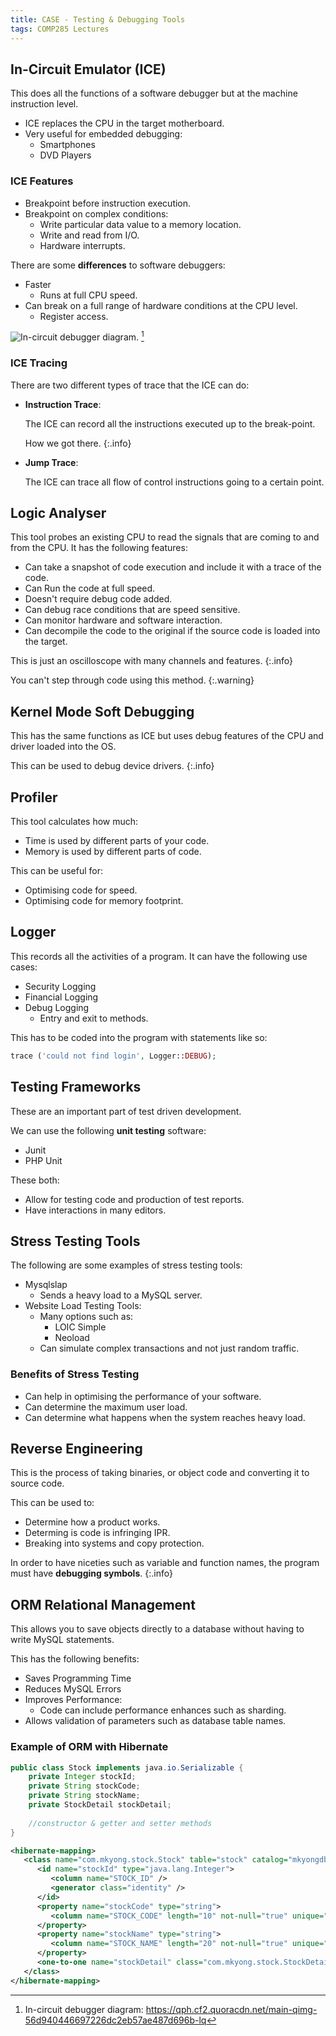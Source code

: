 ```yaml
---
title: CASE - Testing & Debugging Tools
tags: COMP285 Lectures
---
```


## In-Circuit Emulator (ICE)
This does all the functions of a software debugger but at the machine instruction level.

* ICE replaces the CPU in the target motherboard.
* Very useful for embedded debugging:
	* Smartphones
	* DVD Players
	
### ICE Features

* Breakpoint before instruction execution.
* Breakpoint on complex conditions:
	* Write particular data value to a memory location.
	* Write and read from I/O.
	* Hardware interrupts.

There are some **differences** to software debuggers:

* Faster
	* Runs at full CPU speed.
* Can break on a full range of hardware conditions at the CPU level.
	* Register access.
	
![In-circuit debugger diagram.](https://qph.cf2.quoracdn.net/main-qimg-56d940446697226dc2eb57ae487d696b-lq) [^ICE]

[^ICE]: In-circuit debugger diagram: https://qph.cf2.quoracdn.net/main-qimg-56d940446697226dc2eb57ae487d696b-lq

### ICE Tracing
There are two different types of trace that the ICE can do:

* **Instruction Trace**:
	
	The ICE can record all the instructions executed up to the break-point.
	
	How we got there.
	{:.info}
* **Jump Trace**:
	
	The ICE can trace all flow of control instructions going to a certain point.
	
## Logic Analyser
This tool probes an existing CPU to read the signals that are coming to and from the CPU. It has the following features:

* Can take a snapshot of code execution and include it with a trace of the code.
* Can Run the code at full speed.
* Doesn't require debug code added.
* Can debug race conditions that are speed sensitive.
* Can monitor hardware and software interaction.
* Can decompile the code to the original if the source code is loaded into the target.

This is just an oscilloscope with many channels and features.
{:.info}

You can't step through code using this method.
{:.warning}

## Kernel Mode Soft Debugging
This has the same functions as ICE but uses debug features of the CPU and driver loaded into the OS.

This can be used to debug device drivers.
{:.info}

## Profiler
This tool calculates how much:

* Time is used by different parts of your code.
* Memory is used by different parts of code.

This can be useful for:

* Optimising code for speed.
* Optimising code for memory footprint.

## Logger
This records all the activities of a program. It can have the following use cases:

* Security Logging
* Financial Logging
* Debug Logging
	* Entry and exit to methods.
	
This has to be coded into the program with statements like so:

```php
trace ('could not find login', Logger::DEBUG);
```

## Testing Frameworks
These are an important part of test driven development.

We can use the following **unit testing** software:

* Junit
* PHP Unit

These both:

* Allow for testing code and production of test reports.
* Have interactions in many editors.

## Stress Testing Tools 
The following are some examples of stress testing tools:

* Mysqlslap
	* Sends a heavy load to a MySQL server.
* Website Load Testing Tools:
	* Many options such as:
		* LOIC Simple
		* Neoload
	* Can simulate complex transactions and not just random traffic.

### Benefits of Stress Testing

* Can help in optimising the performance of your software.
* Can determine the maximum user load.
* Can determine what happens when the system reaches heavy load.

## Reverse Engineering
This is the process of taking binaries, or object code and converting it to source code.

This can be used to:

* Determine how a product works.
* Determing is code is infringing IPR.
* Breaking into systems and copy protection.

In order to have niceties such as variable and function names, the program must have **debugging symbols**.
{:.info}

## ORM Relational Management
This allows you to save objects directly to a database without having to write MySQL statements.

This has the following benefits:

* Saves Programming Time
* Reduces MySQL Errors
* Improves Performance:
	* Code can include performance enhances such as sharding.
* Allows validation of parameters such as database table names.

### Example of ORM with Hibernate

```java
public class Stock implements java.io.Serializable {
	private Integer stockId;
	private String stockCode;
	private String stockName;
	private StockDetail stockDetail;
	
	//constructor & getter and setter methods
}
```

```xml
<hibernate-mapping>
   <class name="com.mkyong.stock.Stock" table="stock" catalog="mkyongdb">
      <id name="stockId" type="java.lang.Integer">
         <column name="STOCK_ID" />
         <generator class="identity" />
      </id>
      <property name="stockCode" type="string">
         <column name="STOCK_CODE" length="10" not-null="true" unique="true" />
      </property>
      <property name="stockName" type="string">
         <column name="STOCK_NAME" length="20" not-null="true" unique="true" />
      </property>
      <one-to-one name="stockDetail" class="com.mkyong.stock.StockDetail" cascade="save-update" />
   </class>
</hibernate-mapping>
```